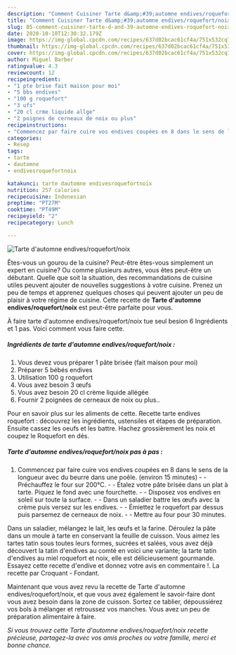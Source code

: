 ```yaml
---
description: "Comment Cuisiner Tarte d&amp;#39;automne endives/roquefort/noix"
title: "Comment Cuisiner Tarte d&amp;#39;automne endives/roquefort/noix"
slug: 85-comment-cuisiner-tarte-d-and-39-automne-endives-roquefort-noix
date: 2020-10-10T12:30:32.179Z
image: https://img-global.cpcdn.com/recipes/637d02bcac61cf4a/751x532cq70/tarte-dautomne-endivesroquefortnoix-photo-principale-de-la-recette.jpg
thumbnail: https://img-global.cpcdn.com/recipes/637d02bcac61cf4a/751x532cq70/tarte-dautomne-endivesroquefortnoix-photo-principale-de-la-recette.jpg
cover: https://img-global.cpcdn.com/recipes/637d02bcac61cf4a/751x532cq70/tarte-dautomne-endivesroquefortnoix-photo-principale-de-la-recette.jpg
author: Miguel Barber
ratingvalue: 4.3
reviewcount: 12
recipeingredient:
- "1 pte brise fait maison pour moi"
- "5 bbs endives"
- "100 g roquefort"
- "3 ufs"
- "20 cl crme liquide allge"
- "2 poignes de cerneaux de noix ou plus"
recipeinstructions:
- "Commencez par faire cuire vos endives coupées en 8 dans le sens de la longueur avec du beurre dans une poêle. (environ 15 minutes)   Préchauffez le four sur 200°C.  Étalez votre pâte brisée dans un plat à tarte. Piquez le fond avec une fourchette.  Disposez vos endives en soleil sur toute la surface.  Dans un saladier battre les œufs avec la crème puis versez sur les endives.  Émiettez le roquefort par dessus puis parsemez de cerneaux de noix.  Mettre au four pour 30 minutes."
categories:
- Resep
tags:
- tarte
- dautomne
- endivesroquefortnoix

katakunci: tarte dautomne endivesroquefortnoix 
nutrition: 257 calories
recipecuisine: Indonesian
preptime: "PT27M"
cooktime: "PT49M"
recipeyield: "2"
recipecategory: Lunch

---
```



![Tarte d&#39;automne endives/roquefort/noix](https://img-global.cpcdn.com/recipes/637d02bcac61cf4a/751x532cq70/tarte-dautomne-endivesroquefortnoix-photo-principale-de-la-recette.jpg)

Êtes-vous un gourou de la cuisine? Peut-être êtes-vous simplement un expert en cuisine? Ou comme plusieurs autres, vous êtes peut-être un débutant. Quelle que soit la situation, des recommandations de cuisine utiles peuvent ajouter de nouvelles suggestions à votre cuisine. Prenez un peu de temps et apprenez quelques choses qui peuvent ajouter un peu de plaisir à votre régime de cuisine. Cette recette de <strong> Tarte d&#39;automne endives/roquefort/noix </strong> est peut-être parfaite pour vous.

<!--inarticleads1-->

À faire tarte d&#39;automne endives/roquefort/noix tue seul besion 6 Ingrédients et 1 pas. Voici comment vous faire cette.

##### Ingrédients de tarte d&#39;automne endives/roquefort/noix :

1. Vous devez vous préparer 1 pâte brisée (fait maison pour moi)
1. Préparer 5 bébés endives
1. Utilisation 100 g roquefort
1. Vous avez besoin 3 œufs
1. Vous avez besoin 20 cl crème liquide allégée
1. Fournir 2 poignées de cerneaux de noix ou plus..


Pour en savoir plus sur les aliments de cette. Recette tarte endives roquefort : découvrez les ingrédients, ustensiles et étapes de préparation. Ensuite cassez les oeufs et les battre. Hachez grossièrement les noix et coupez le Roquefort en dés. 

<!--inarticleads2-->

##### Tarte d&#39;automne endives/roquefort/noix pas à pas :

1. Commencez par faire cuire vos endives coupées en 8 dans le sens de la longueur avec du beurre dans une poêle. (environ 15 minutes)  -  - Préchauffez le four sur 200°C. -  - Étalez votre pâte brisée dans un plat à tarte. Piquez le fond avec une fourchette. -  - Disposez vos endives en soleil sur toute la surface. -  - Dans un saladier battre les œufs avec la crème puis versez sur les endives. -  - Émiettez le roquefort par dessus puis parsemez de cerneaux de noix. -  - Mettre au four pour 30 minutes.


Dans un saladier, mélangez le lait, les œufs et la farine. Déroulez la pâte dans un moule à tarte en conservant la feuille de cuisson. Vous aimez les tartes tatin sous toutes leurs formes, sucrées et salées, vous avez déjà découvert la tatin d&#39;endives au comté en voici une variante; la tarte tatin d&#39;endives au miel roquefort et noix, elle est délicieusement gourmande. Essayez cette recette d&#39;endive et donnez votre avis en commentaire !. La recette par Croquant - Fondant. 

<!--inarticleads1-->

<p>
Maintenant que vous avez revu la recette de Tarte d&#39;automne endives/roquefort/noix, et que vous avez également le savoir-faire dont vous avez besoin dans la zone de cuisson. Sortez ce tablier, dépoussiérez vos bols à mélanger et retroussez vos manches. Vous avez un peu de préparation alimentaire à faire.
</p>

<p>
<i>Si vous trouvez cette Tarte d&#39;automne endives/roquefort/noix recette précieuse, partagez-la avec vos amis proches ou votre famille, merci et bonne chance.</i>
</p>
